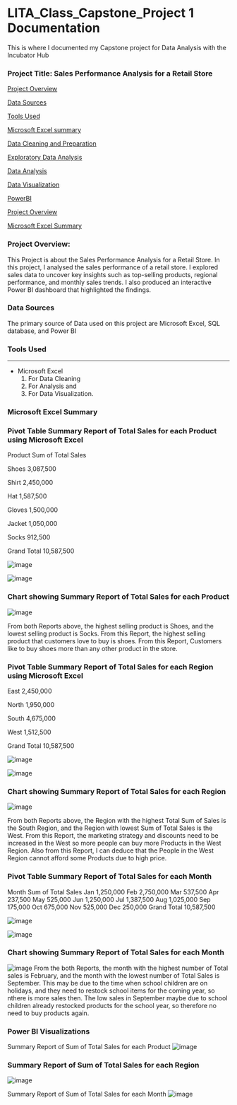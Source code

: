 
# LITA_Class_Capstone_Project 1 Documentation
This is where I documented my Capstone project for Data Analysis with the Incubator Hub
### Project Title: Sales Performance Analysis for a Retail Store

[Project Overview](#project-overview)

[Data Sources](#data-sources)

[Tools Used](#tools-used)

[Microsoft Excel summary](#microsoft-excel-summary)

[Data Cleaning and Preparation](#data-cleaning-and-preparation)

[Exploratory Data Analysis](#exploratory-data-analysis)

[Data Analysis](#data-analysis)

[Data Visualization](#data-visualization)

[PowerBI](#power-BI)



[Project Overview](#project-overview)


[Microsoft Excel Summary](#microsoft-excel-summary)







### Project Overview: 
This Project is about the Sales Performance Analysis for a Retail Store.
In this project, I analysed the sales performance of a retail store.
I explored sales data to uncover key insights such as top-selling products, regional
performance, and monthly sales trends. I also produced an interactive Power BI
dashboard that highlighted the findings.


### Data Sources
The primary source of Data used on this project are Microsoft Excel, SQL database, and Power BI



### Tools Used
---
- Microsoft Excel 
   1. For Data Cleaning
   2. For Analysis and
   3. For Data Visualization.




### Microsoft Excel Summary
### Pivot Table Summary Report of Total Sales for each Product using Microsoft Excel

Product	 Sum of Total Sales 

Shoes	 3,087,500 

Shirt	 2,450,000 

Hat	 1,587,500 

Gloves	 1,500,000 

Jacket	 1,050,000 

Socks	 912,500 

Grand Total	 10,587,500 

![image](https://github.com/user-attachments/assets/0c46a85f-36d9-43e1-a87a-dbceb59734df)

![image](https://github.com/user-attachments/assets/21fa53e7-5016-42a1-84da-d727f5792de3)


### Chart showing Summary Report of Total Sales for each Product
![image](https://github.com/user-attachments/assets/6534d53d-0756-470c-97f5-450b316a1919)

From both Reports above, the highest selling product is Shoes, and the lowest selling product is Socks.
From this Report, the highest selling product that customers love to buy is shoes.
From this Report, Customers like to buy shoes more than any other product in the store.


### Pivot Table Summary Report of Total Sales for each Region using Microsoft Excel

East	 2,450,000 

North	 1,950,000 

South	 4,675,000 

West	 1,512,500 

Grand Total	 10,587,500 


![image](https://github.com/user-attachments/assets/863a0b3d-307a-4ddb-8602-4a848391d209)


![image](https://github.com/user-attachments/assets/236030c6-57bb-4382-9208-56fe55840c6e)


### Chart showing Summary Report of Total Sales for each Region
![image](https://github.com/user-attachments/assets/3c5c1f29-019e-46a3-8176-61093c47d8ff)

From both Reports above, the Region with the highest Total Sum of Sales is the South Region, and the Region with lowest Sum of Total Sales is the West.
From this Report, the marketing strategy and discounts need to be increased in the West so more people can buy more Products in the West Region.
Also from this Report, I can deduce that the People in the West Region cannot afford some Products due to high price.


### Pivot Table Summary Report of Total Sales for each Month
Month	 Sum of Total Sales 
Jan	 1,250,000 
Feb	 2,750,000 
Mar	 537,500 
Apr	 237,500 
May	 525,000 
Jun	 1,250,000 
Jul	 1,387,500 
Aug	 1,025,000 
Sep	 175,000 
Oct	 675,000 
Nov	 525,000 
Dec	 250,000 
Grand Total	 10,587,500 

![image](https://github.com/user-attachments/assets/8a997d4c-23fa-4097-a2b2-17cde9751cb3)


![image](https://github.com/user-attachments/assets/210051fd-e89f-4882-a382-a1e1cc9eb96f)

### Chart showing Summary Report of Total Sales for each Month
![image](https://github.com/user-attachments/assets/0174f649-0062-4d3c-a160-3ec7edd5a7c1)
From the both Reports, the month with the highest number of Total sales is February, and the month with the lowest number of Total Sales is September.
This may be due to the time when school children are on holidays, and they need to restock school items for the coming year, so nthere is more sales then.
The low sales in September maybe due to school children already restocked products for the school year, so therefore no need to buy products again.






### Power BI Visualizations
Summary Report of Sum of Total Sales for each Product
![image](https://github.com/user-attachments/assets/e460a745-394c-405c-9703-164b680c7598)





### Summary Report of Sum of Total Sales for each Region
![image](https://github.com/user-attachments/assets/5cb86bcd-2ecb-4aa3-9247-ae5a6d1dbb8c)


Summary Report of Sum of Total Sales for each Month
![image](https://github.com/user-attachments/assets/8ec203f9-6cfb-45de-a6f6-12fa334bf8b7)








